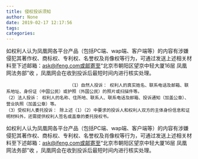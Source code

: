 ```yaml
---
title: 侵权投诉须知
author: None
date: 2019-02-17 12:17:56
tags: 
categories: 
---
```

如权利人认为凤凰网各平台产品（包括PC端、wap端、客户端等）的内容有涉嫌侵犯其著作权、商标权、专利权、名誉权及肖像权等行为，可通过发送上述相关材料至下述邮箱：ask@ifeng.com或邮寄至“北京市朝阳区望京中轻大厦16层  凤凰网法务部”收 ，凤凰网会在收到投诉后最短时间内进行核实处理。
<!-- more -->
                    	    （1）自然人投诉： 权利人的真实姓名、联系电话及邮箱、联系地址、身份证（中国公民）或护照（外国公民）的照片或扫描件等。
    （2）法人投诉： 权利人的名称、住所地、联系人、联系电话及邮箱、投诉通知（加盖公章）、营业执照（加盖公章）等。
    （3）受权利人委托投诉： 除上述（1）（2）中要求的投诉人和权利人双方的主体身份信息和证明材料外，还需提供权利人签名或盖章的委托授权书。                    
如权利人认为凤凰网各平台产品（包括PC端、wap端、客户端等）的内容有涉嫌侵犯其著作权、商标权、专利权、名誉权及肖像权等行为，可通过发送上述相关材料至下述邮箱：ask@ifeng.com或邮寄至“北京市朝阳区望京中轻大厦16层  凤凰网法务部”收 ，凤凰网会在收到投诉后最短时间内进行核实处理。
